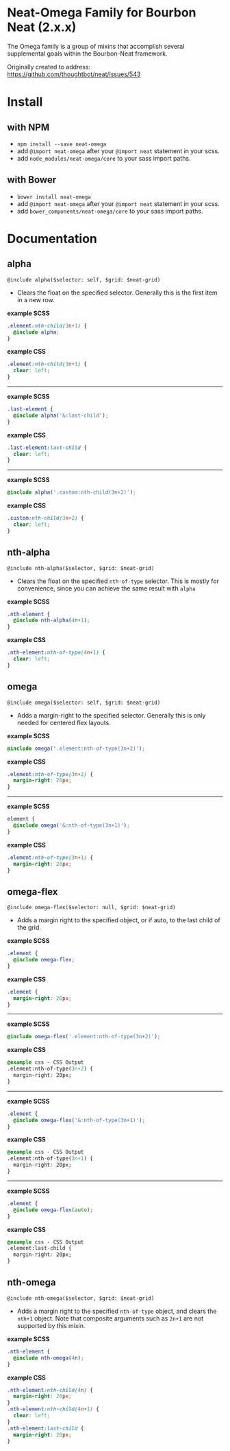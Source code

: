 # Neat-Omega Family for Bourbon Neat (2.x.x)
The Omega family is a group of mixins that accomplish several supplemental goals within the Bourbon-Neat framework.

Originally created to address: https://github.com/thoughtbot/neat/issues/543

# Install
## with NPM

- `npm install --save neat-omega`
- add `@import neat-omega` after your `@import neat` statement in your scss.
- add `node_modules/neat-omega/core` to your sass import paths.

## with Bower
- `bower install neat-omega`
- add `@import neat-omega` after your `@import neat` statement in your scss.
- add `bower_components/neat-omega/core` to your sass import paths.

# Documentation

## alpha
`@include alpha($selector: self, $grid: $neat-grid)`
- Clears the float on the specified selector. Generally this is the first item in a new row.

<strong>example SCSS</strong>
```SCSS
.element:nth-child(3n+1) {
  @include alpha;
}
```
<strong>example CSS</strong>
```CSS
.element:nth-child(3n+1) {
  clear: left;
}
```
---
<strong>example SCSS</strong>
```SCSS
.last-element {
  @include alpha('&:last-child');
}
```
<strong>example CSS</strong>
```CSS
.last-element:last-child {
  clear: left;
}
```
---
<strong>example SCSS</strong>
```SCSS
@include alpha('.custom:nth-child(3n+2)');
```
<strong>example CSS</strong>
```CSS
.custom:nth-child(3n+2) {
  clear: left;
}
```

## nth-alpha
`@include nth-alpha($selector, $grid: $neat-grid)`
- Clears the float on the specified `nth-of-type` selector. This is mostly for convenience, since you can achieve the same result with `alpha`

<strong>example SCSS</strong>
```SCSS
.nth-element {
  @include nth-alpha(4n+1);
}
```
<strong>example CSS</strong>
```CSS
.nth-element:nth-of-type(4n+1) {
  clear: left;
}
```

## omega
`@include omega($selector: self, $grid: $neat-grid)`
- Adds a margin-right to the specified selector. Generally this is only needed for centered flex layouts.

<strong>example SCSS</strong>
```SCSS
@include omega('.element:nth-of-type(3n+2)');
```

<strong>example CSS</strong>
```CSS
.element:nth-of-type(3n+2) {
  margin-right: 20px;
}
```
---
<strong>example SCSS</strong>
```SCSS
element {
  @include omega('&:nth-of-type(3n+1)');
}
```
<strong>example CSS</strong>
```CSS
.element:nth-of-type(3n+1) {
  margin-right: 20px;
}
```
## omega-flex
`@include omega-flex($selector: null, $grid: $neat-grid)`
- Adds a margin right to the specified object, or if auto, to the last child of the grid.

<strong>example SCSS</strong>
```SCSS
.element {
  @include omega-flex;
}
```
<strong>example CSS</strong>
```CSS
.element {
  margin-right: 20px;
}
```
---
<strong>example SCSS</strong>
```SCSS
@include omega-flex('.element:nth-of-type(3n+2)');
```
<strong>example CSS</strong>
```CSS
@example css - CSS Output
.element:nth-of-type(3n+2) {
  margin-right: 20px;
}
```
---
<strong>example SCSS</strong>
```SCSS
.element {
  @include omega-flex('&:nth-of-type(3n+1)');
}
```
<strong>example CSS</strong>
```CSS
@example css - CSS Output
.element:nth-of-type(3n+1) {
  margin-right: 20px;
}
```
---
<strong>example SCSS</strong>
```SCSS
.element {
  @include omega-flex(auto);
}
```
<strong>example CSS</strong>
```CSS
@example css - CSS Output
.element:last-child {
  margin-right: 20px;
}
```
## nth-omega
`@include nth-omega($selector, $grid: $neat-grid)`
- Adds a margin right to the specified `nth-of-type` object, and clears the `nth+1` object. Note that composite arguments such as `2n+1` are not supported by this mixin.

<strong>example SCSS</strong>
```SCSS
.nth-element {
  @include nth-omega(4n);
}
```
<strong>example CSS</strong>
```CSS
.nth-element:nth-child(4n) {
  margin-right: 20px;
}
.nth-element:nth-child(4n+1) {
  clear: left;
}
.nth-element:last-child {
  margin-right: 20px;
}
```
